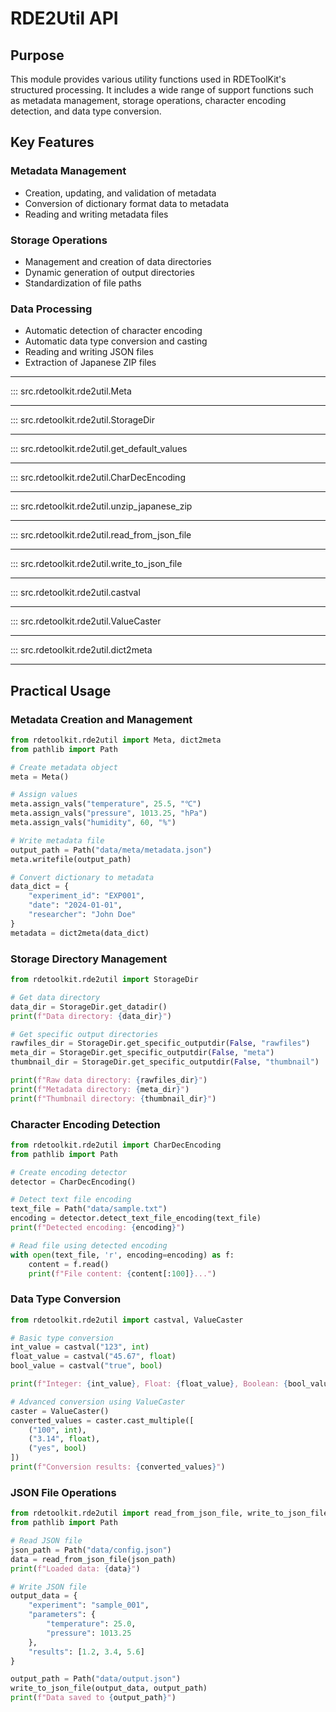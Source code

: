 # RDE2Util API

## Purpose

This module provides various utility functions used in RDEToolKit's structured processing. It includes a wide range of support functions such as metadata management, storage operations, character encoding detection, and data type conversion.

## Key Features

### Metadata Management
- Creation, updating, and validation of metadata
- Conversion of dictionary format data to metadata
- Reading and writing metadata files

### Storage Operations
- Management and creation of data directories
- Dynamic generation of output directories
- Standardization of file paths

### Data Processing
- Automatic detection of character encoding
- Automatic data type conversion and casting
- Reading and writing JSON files
- Extraction of Japanese ZIP files

---

::: src.rdetoolkit.rde2util.Meta

---

::: src.rdetoolkit.rde2util.StorageDir

---

::: src.rdetoolkit.rde2util.get_default_values

---

::: src.rdetoolkit.rde2util.CharDecEncoding

---

::: src.rdetoolkit.rde2util.unzip_japanese_zip

---

::: src.rdetoolkit.rde2util.read_from_json_file

---

::: src.rdetoolkit.rde2util.write_to_json_file

---

::: src.rdetoolkit.rde2util.castval

---

::: src.rdetoolkit.rde2util.ValueCaster

---

::: src.rdetoolkit.rde2util.dict2meta

---

## Practical Usage

### Metadata Creation and Management

```python title="metadata_management.py"
from rdetoolkit.rde2util import Meta, dict2meta
from pathlib import Path

# Create metadata object
meta = Meta()

# Assign values
meta.assign_vals("temperature", 25.5, "℃")
meta.assign_vals("pressure", 1013.25, "hPa")
meta.assign_vals("humidity", 60, "%")

# Write metadata file
output_path = Path("data/meta/metadata.json")
meta.writefile(output_path)

# Convert dictionary to metadata
data_dict = {
    "experiment_id": "EXP001",
    "date": "2024-01-01",
    "researcher": "John Doe"
}
metadata = dict2meta(data_dict)
```

### Storage Directory Management

```python title="storage_management.py"
from rdetoolkit.rde2util import StorageDir

# Get data directory
data_dir = StorageDir.get_datadir()
print(f"Data directory: {data_dir}")

# Get specific output directories
rawfiles_dir = StorageDir.get_specific_outputdir(False, "rawfiles")
meta_dir = StorageDir.get_specific_outputdir(False, "meta")
thumbnail_dir = StorageDir.get_specific_outputdir(False, "thumbnail")

print(f"Raw data directory: {rawfiles_dir}")
print(f"Metadata directory: {meta_dir}")
print(f"Thumbnail directory: {thumbnail_dir}")
```

### Character Encoding Detection

```python title="encoding_detection.py"
from rdetoolkit.rde2util import CharDecEncoding
from pathlib import Path

# Create encoding detector
detector = CharDecEncoding()

# Detect text file encoding
text_file = Path("data/sample.txt")
encoding = detector.detect_text_file_encoding(text_file)
print(f"Detected encoding: {encoding}")

# Read file using detected encoding
with open(text_file, 'r', encoding=encoding) as f:
    content = f.read()
    print(f"File content: {content[:100]}...")
```

### Data Type Conversion

```python title="data_casting.py"
from rdetoolkit.rde2util import castval, ValueCaster

# Basic type conversion
int_value = castval("123", int)
float_value = castval("45.67", float)
bool_value = castval("true", bool)

print(f"Integer: {int_value}, Float: {float_value}, Boolean: {bool_value}")

# Advanced conversion using ValueCaster
caster = ValueCaster()
converted_values = caster.cast_multiple([
    ("100", int),
    ("3.14", float),
    ("yes", bool)
])
print(f"Conversion results: {converted_values}")
```

### JSON File Operations

```python title="json_operations.py"
from rdetoolkit.rde2util import read_from_json_file, write_to_json_file
from pathlib import Path

# Read JSON file
json_path = Path("data/config.json")
data = read_from_json_file(json_path)
print(f"Loaded data: {data}")

# Write JSON file
output_data = {
    "experiment": "sample_001",
    "parameters": {
        "temperature": 25.0,
        "pressure": 1013.25
    },
    "results": [1.2, 3.4, 5.6]
}

output_path = Path("data/output.json")
write_to_json_file(output_data, output_path)
print(f"Data saved to {output_path}")
```
